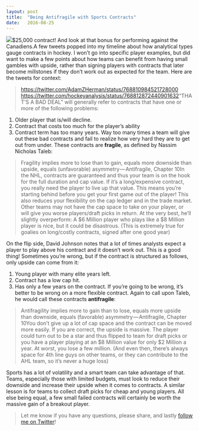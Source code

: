 ```yaml
---
layout:	post
title:	"Being Antifragile with Sports Contracts"
date:	2016-08-25
---
```


  ![](/views/assets/img/1*kKTr1RqfqwKQnf_A6i9cAg.jpeg)$25,000 contract! And look at that bonus for performing against the Canadiens.A few tweets popped into my timeline about how analytical types gauge contracts in hockey. I won’t go into specific player examples, but did want to make a few points about how teams can benefit from having small gambles with upside, rather than signing players with contracts that later become millstones if they don’t work out as expected for the team. Here are the tweets for context:


> [](https://twitter.com/AdamZHerman/status/768810984521728000)<https://twitter.com/AdamZHerman/status/768810984521728000>
> [](https://twitter.com/hockeyanalysis/status/768812872440901632)<https://twitter.com/hockeyanalysis/status/768812872440901632>“THAT’S A BAD DEAL” will generally refer to contracts that have one or more of the following problems:

1. Older player that is/will decline.
2. Contract that costs too much for the player’s ability
3. Contract term has too many years.
Way too many times a team will give out these bad contracts and fail to realize how very hard they are to get out from under. These contracts are **fragile**, as defined by Nassim Nicholas Taleb:


> Fragility implies more to lose than to gain, equals more downside than upside, equals (unfavorable) asymmetry — Antifragile, Chapter 10In the NHL, contracts are guaranteed and thus your team is on the hook for the full duration and cap value. If it’s a long/expensive contract, you really need the player to live up that value. This means you’re starting behind before you get your first game out of the player! This also reduces your flexibility on the cap ledger and in the trade market. Other teams may not have the cap space to take on your player, or will give you worse players/draft picks in return. At the very best, he’ll slightly overperform: A $6 Million player who plays like a $8 Million player is nice, but it could be disastrous. (This is extremely true for goalies on long/costly contracts, signed after one good year)

On the flip side, David Johnson notes that a lot of times analysts expect a player to play above his contract and it doesn’t work out. This is a good thing! Sometimes you’re wrong, but if the contract is structured as follows, only upside can come from it:

1. Young player with many elite years left.
2. Contract has a low cap hit.
3. Has only a few years on the contract.
If you’re going to be wrong, it’s better to be wrong on a more flexible contract. Again to call upon Taleb, he would call these contracts **antifragile**:


> Antifragility implies more to gain than to lose, equals more upside than downside, equals (favorable) asymmetry — Antifragile, Chapter 10You don’t give up a lot of cap space and the contract can be moved more easily. If you are correct, the upside is massive. The player could turn out to be a star and thus flipped to team for draft picks or you have a player playing at an $8 Million value for only $2 Million a year. At worst, you lose a few million. (And even then, there’s always space for 4th line guys on other teams, or they can contribute to the AHL team, so it’s never a huge loss)

Sports has a lot of volatility and a smart team can take advantage of that. Teams, especially those with limited budgets, must look to reduce their downside and increase their upside when it comes to contracts. A similar lesson is for teams to collect draft picks for cheap and young players. All else being equal, a few small failed contracts will certainly be worth the massive gain of a breakout player.


> Let me know if you have any questions, please share, and lastly [follow me on Twitter](http://www.twitter.com/dannypage)!  